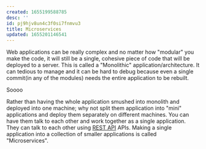 ```yaml
---
created: 1655199588785
desc: ''
id: pj9hjv8un4c3f0si7fnmvu3
title: Microservices
updated: 1655201146541
---
```

   
Web applications can be really complex and no matter how "modular" you make the code, it will still be a single, cohesive piece of code that will be deployed to a server. This is called a "Monolithic" application/architecture. It can tedious to manage and it can be hard to debug because even a single commit(in any of the modules) needs the entire application to be rebuilt.   
   
Soooo   
   
Rather than having the whole application smushed into monolith and deployed into one machine; why not split them application into "mini" applications and deploy them separately on different machines. You can have them talk to each other and work together as a single application. They can talk to each other using [REST API](../devlog/REST%20API.md) APIs. Making a single application into a collection of smaller applications is called "Microservices".